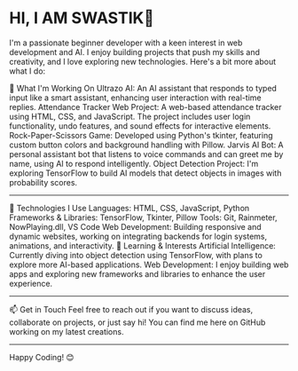 # HI, I AM SWASTIK👋
I'm a passionate beginner developer with a keen interest in web development and AI. I enjoy building projects that push my skills and creativity, and I love exploring new technologies. Here's a bit more about what I do:

🚀 What I'm Working On
Ultrazo AI: An AI assistant that responds to typed input like a smart assistant, enhancing user interaction with real-time replies.
Attendance Tracker Web Project: A web-based attendance tracker using HTML, CSS, and JavaScript. The project includes user login functionality, undo features, and sound effects for interactive elements.
Rock-Paper-Scissors Game: Developed using Python's tkinter, featuring custom button colors and background handling with Pillow.
Jarvis AI Bot: A personal assistant bot that listens to voice commands and can greet me by name, using AI to respond intelligently.
Object Detection Project: I'm exploring TensorFlow to build AI models that detect objects in images with probability scores.


-----------------------------------------------------------------------------------------------------------------------------------------------------------------


🔧 Technologies I Use
Languages: HTML, CSS, JavaScript, Python
Frameworks & Libraries: TensorFlow, Tkinter, Pillow
Tools: Git, Rainmeter, NowPlaying.dll, VS Code
Web Development: Building responsive and dynamic websites, working on integrating backends for login systems, animations, and interactivity.
🌱 Learning & Interests
Artificial Intelligence: Currently diving into object detection using TensorFlow, with plans to explore more AI-based applications.
Web Development: I enjoy building web apps and exploring new frameworks and libraries to enhance the user experience.

-----------------------------------------------------------------------------------------------------------------------------------------------------------------


📫 Get in Touch
Feel free to reach out if you want to discuss ideas, collaborate on projects, or just say hi! You can find me here on GitHub working on my latest creations.


  -----------------------------------------------------------------------------------------------------------------------------------------------------------------

Happy Coding! 😊
